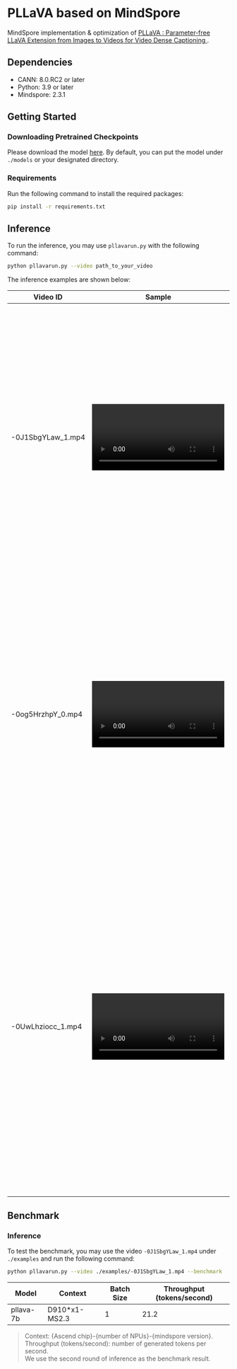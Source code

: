 # PLLaVA based on MindSpore

MindSpore implementation & optimization of 
[PLLaVA : Parameter-free LLaVA Extension from Images to Videos for Video Dense Captioning
](https://arxiv.org/abs/2404.16994).

## Dependencies

- CANN: 8.0.RC2 or later
- Python: 3.9 or later
- Mindspore: 2.3.1

## Getting Started
### Downloading Pretrained Checkpoints

Please download the model [here](https://huggingface.co/ermu2001/pllava-7b).
By default, you can put the model under `./models` or your designated directory.

### Requirements

Run the following command to install the required packages:
```bash
pip install -r requirements.txt
```

## Inference

To run the inference, you may use `pllavarun.py` with the following command:

```bash
python pllavarun.py --video path_to_your_video
```

The inference examples are shown below:

| Video ID | Sample                                                                                      | Caption                                                                                         |
|----------|---------------------------------------------------------------------------------------------|------------------------------------------------------------------------------------------------|
| -0J1SbgYLaw_1.mp4    | <video src="https://github.com/AndyZhou952/mindone/blob/pllava/examples/opensora_hpcai/tools/PLLaVA/example/-0J1SbgYLaw_1.mp4" />                                                      | The image shows a person who appears to be a woman with a serious expression. She is wearing a dark top and has a necklace around her neck. There is a blurred background that suggests she might be in an indoor setting, possibly a room with a door or a window. The image is not high resolution, and there are no clear indications of what the video content might be.                               |
| -0og5HrzhpY_0.mp4      | <video src="https://github.com/AndyZhou952/mindone/blob/pllava/examples/opensora_hpcai/tools/PLLaVA/example/-0og5HrzhpY_0.mp4" />                               | The image shows a collection of cake pans inside an oven. Each pan appears to be filled with a different color of batter, suggesting that they are being used to bake cakes with various flavors or decorative effects. The oven is likely preheating, as indicated by the light on the inside of the oven door. This scene is typical of a bakery or home kitchen where cakes are being prepared for baking.     |
| -0UwLhziocc_1.mp4      | <video src="https://github.com/AndyZhou952/mindone/blob/pllava/examples/opensora_hpcai/tools/PLLaVA/example/-0UwLhziocc_1.mp4" />                                                       | The image shows two individuals, likely soldiers, engaged in a training exercise. The person on the left is holding a sign, which could be a training aid or a symbol of a specific task or objective. The person on the right is wearing a helmet and appears to be operating a piece of equipment, possibly a vehicle or a piece of machinery. The setting looks like a training ground or a military facility, and the focus seems to be on communication or a specific skill being demonstrated.   |


## Benchmark

### Inference

To test the benchmark, you may use the video `-0J1SbgYLaw_1.mp4` under `./examples`
and run the following command:
```bash
python pllavarun.py --video ./examples/-0J1SbgYLaw_1.mp4 --benchmark
```

|         Model         | Context       | Batch Size | Throughput (tokens/second)|
|-----------------------|---------------|------------|---------------------------|
| pllava-7b| D910*x1-MS2.3 |    1       | 21.2                      |

> Context: {Ascend chip}-{number of NPUs}-{mindspore version}.\
> Throughput (tokens/second): number of generated tokens per second.\
> We use the second round of inference as the benchmark result.
